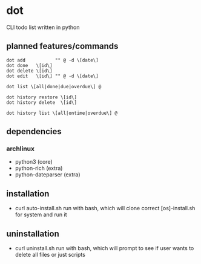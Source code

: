 # dot

CLI todo list written in python

## planned features/commands

```
dot add           "" @ -d \[date\]
dot done   \[id\]
dot delete \[id\]
dot edit   \[id\] "" @ -d \[date\]

dot list \[all|done|due|overdue\] @

dot history restore \[id\]
dot history delete  \[id\]

dot history list \[all|ontime|overdue\] @
```

## dependencies

### archlinux
* python3           (core)
* python-rich       (extra)
* python-dateparser (extra)

## installation

* curl auto-install.sh run with bash, which will clone correct \[os\]-install.sh for system and run it

## uninstallation

* curl uninstall.sh run with bash, which will prompt to see if user wants to delete all files or just scripts
